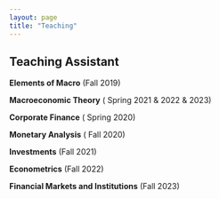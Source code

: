 ```yaml
---
layout: page
title: "Teaching"
---
```


## Teaching Assistant

**Elements of Macro** (Fall 2019)

**Macroeconomic Theory** ( Spring 2021 & 2022 & 2023)

**Corporate Finance**  ( Spring 2020)

**Monetary Analysis**  ( Fall 2020)

**Investments**  (Fall 2021)

**Econometrics**  (Fall 2022) 

**Financial Markets and Institutions**  (Fall 2023) 

